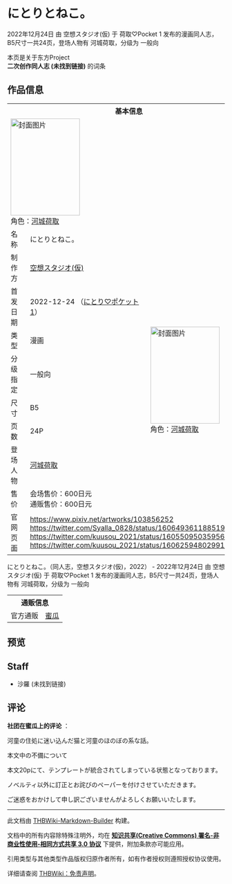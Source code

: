 # にとりとねこ。

<!-- source html: G:\repos\THBWiki-Markdown-Builder\THBWikiMarkdown\Temp\main\e\e8\ns0%3A%E3%81%AB%E3%81%A8%E3%82%8A%E3%81%A8%E3%81%AD%E3%81%93%E3%80%82.html -->

2022年12月24日 由 空想スタジオ(仮) 于 荷取♡Pocket 1 发布的漫画同人志，B5尺寸一共24页，登场人物有 河城荷取，分级为 一般向

本页是关于东方Project  
 **二次创作同人志 (未找到链接)** 的词条

## 作品信息

<table><tbody><tr><th colspan="3">基本信息</th></tr><tr><td class="cover-artwork-mobile" colspan="2"><a href="./文件-にとりとねこ。封面.jpg.md" class="image" title="封面图片"><img alt="封面图片" src="https://upload.thwiki.cc/thumb/e/ef/%E3%81%AB%E3%81%A8%E3%82%8A%E3%81%A8%E3%81%AD%E3%81%93%E3%80%82%E5%B0%81%E9%9D%A2.jpg/160px-%E3%81%AB%E3%81%A8%E3%82%8A%E3%81%A8%E3%81%AD%E3%81%93%E3%80%82%E5%B0%81%E9%9D%A2.jpg" decoding="async" loading="lazy" width="160" height="224" srcset="https://upload.thwiki.cc/thumb/e/ef/%E3%81%AB%E3%81%A8%E3%82%8A%E3%81%A8%E3%81%AD%E3%81%93%E3%80%82%E5%B0%81%E9%9D%A2.jpg/240px-%E3%81%AB%E3%81%A8%E3%82%8A%E3%81%A8%E3%81%AD%E3%81%93%E3%80%82%E5%B0%81%E9%9D%A2.jpg 1.5x, https://upload.thwiki.cc/thumb/e/ef/%E3%81%AB%E3%81%A8%E3%82%8A%E3%81%A8%E3%81%AD%E3%81%93%E3%80%82%E5%B0%81%E9%9D%A2.jpg/321px-%E3%81%AB%E3%81%A8%E3%82%8A%E3%81%A8%E3%81%AD%E3%81%93%E3%80%82%E5%B0%81%E9%9D%A2.jpg 2x" data-file-width="859" data-file-height="1200"></a><div class="cover-char">角色：<a href="./河城荷取.md" title="河城荷取">河城荷取</a></div></td>
</tr><tr><td class="label">名称</td><td colspan="2"> にとりとねこ。 </td></tr><tr><td class="label">制作方</td><td><a href="./空想スタジオ(仮).md" title="空想スタジオ(仮)">空想スタジオ(仮)</a></td><td class="cover-artwork" rowspan="8" style="min-width:224px;"><a href="./文件-にとりとねこ。封面.jpg.md" class="image" title="封面图片"><img alt="封面图片" src="https://upload.thwiki.cc/thumb/e/ef/%E3%81%AB%E3%81%A8%E3%82%8A%E3%81%A8%E3%81%AD%E3%81%93%E3%80%82%E5%B0%81%E9%9D%A2.jpg/160px-%E3%81%AB%E3%81%A8%E3%82%8A%E3%81%A8%E3%81%AD%E3%81%93%E3%80%82%E5%B0%81%E9%9D%A2.jpg" decoding="async" loading="lazy" width="160" height="224" srcset="https://upload.thwiki.cc/thumb/e/ef/%E3%81%AB%E3%81%A8%E3%82%8A%E3%81%A8%E3%81%AD%E3%81%93%E3%80%82%E5%B0%81%E9%9D%A2.jpg/240px-%E3%81%AB%E3%81%A8%E3%82%8A%E3%81%A8%E3%81%AD%E3%81%93%E3%80%82%E5%B0%81%E9%9D%A2.jpg 1.5x, https://upload.thwiki.cc/thumb/e/ef/%E3%81%AB%E3%81%A8%E3%82%8A%E3%81%A8%E3%81%AD%E3%81%93%E3%80%82%E5%B0%81%E9%9D%A2.jpg/321px-%E3%81%AB%E3%81%A8%E3%82%8A%E3%81%A8%E3%81%AD%E3%81%93%E3%80%82%E5%B0%81%E9%9D%A2.jpg 2x" data-file-width="859" data-file-height="1200"></a><div class="cover-char">角色：<a href="./河城荷取.md" title="河城荷取">河城荷取</a></div></td>
</tr><tr><td class="label">首发日期</td><td>2022-12-24&#160;（<a href="/展会作品列表?e=%E8%8D%B7%E5%8F%96%E2%99%A1Pocket%231">にとり♡ポケット1</a>）</td></tr><tr><td class="label">类型</td><td>漫画</td></tr><tr><td class="label">分级指定</td><td>一般向</td></tr><tr><td class="label">尺寸</td><td>B5</td></tr><tr><td class="label">页数</td><td>24P</td></tr><tr><td class="label">登场人物</td><td><a href="./河城荷取.md" title="河城荷取">河城荷取</a></td></tr><tr><td class="label">售价</td><td>会场售价：600日元<br>通贩售价：600日元</td></tr>
<tr><td class="label">官网页面</td><td colspan="2"><a rel="nofollow" class="external free" href="https://www.pixiv.net/artworks/103856252">https://www.pixiv.net/artworks/103856252</a><br><a rel="nofollow" class="external free" href="https://twitter.com/Syalla_0828/status/1606493611885199360">https://twitter.com/Syalla_0828/status/1606493611885199360</a><br><a rel="nofollow" class="external free" href="https://twitter.com/kuusou_2021/status/1605509503595601920">https://twitter.com/kuusou_2021/status/1605509503595601920</a><br><a rel="nofollow" class="external free" href="https://twitter.com/kuusou_2021/status/1606259480299126784">https://twitter.com/kuusou_2021/status/1606259480299126784</a></td></tr></tbody></table>

にとりとねこ。（同人志，空想スタジオ(仮)，2022） - 2022年12月24日 由 空想スタジオ(仮) 于 荷取♡Pocket 1 发布的漫画同人志，B5尺寸一共24页，登场人物有 河城荷取，分级为 一般向

<table><tbody><tr><th colspan="3">通贩信息</th></tr><tr><td class="label">官方通贩</td><td colspan="2"><a rel="nofollow" class="external text" href="https://www.melonbooks.co.jp/detail/detail.php?product_id=1838958">蜜瓜</a></td></tr></tbody></table>



## 预览

## Staff
- 沙羅 (未找到链接)


## 评论

  
 **社团在蜜瓜上的评论** ：  

河童の住処に迷い込んだ猫と河童のほのぼの系な話。  

  

  

本文中の不備について  

本文20pにて、テンプレートが統合されてしまっている状態となっております。  

ノベルティ以外に訂正とお詫びのペーパーを付けさせていただきます。  

ご迷惑をおかけして申し訳ございませんがよろしくお願いいたします。
  


  
  

  





---

此文档由 [THBWiki-Markdown-Builder](https://github.com/Delsin-Yu/THBWiki-Markdown-Builder) 构建。

文档中的所有内容除特殊注明外，均在 [**知识共享(Creative Commons) 署名-非商业性使用-相同方式共享 3.0 协议**](https://creativecommons.org/licenses/by-sa/3.0/deed.zh-hans) 下提供，附加条款亦可能应用。

引用类型与其他类型作品版权归原作者所有，如有作者授权则遵照授权协议使用。

详细请查阅 [THBWiki：免责声明](https://thbwiki.cc/THBWiki:%E5%85%8D%E8%B4%A3%E5%A3%B0%E6%98%8E)。


